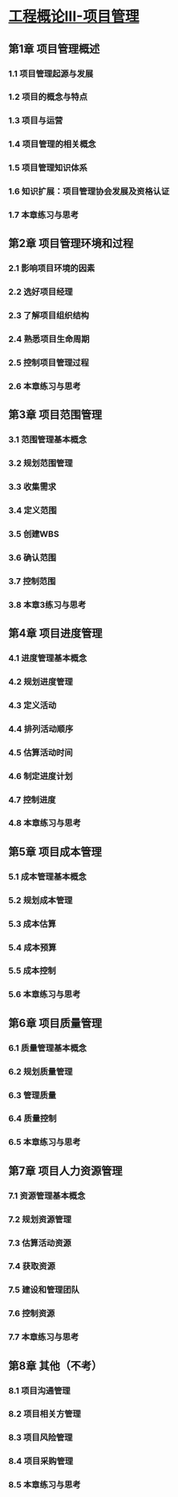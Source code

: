 # [工程概论III-项目管理](https://mooc1-1.chaoxing.com/mycourse/studentcourse?courseId=213232810&clazzid=31499086&enc=00a27dd2ae23eb7ea8ff0f6688ccdb42&cpi=110074847&vc=1)

## 第1章 项目管理概述

### 1.1 项目管理起源与发展

### 1.2 项目的概念与特点

### 1.3 项目与运营

### 1.4 项目管理的相关概念

### 1.5 项目管理知识体系

### 1.6 知识扩展：项目管理协会发展及资格认证

### 1.7 本章练习与思考

## 第2章 项目管理环境和过程

### 2.1 影响项目环境的因素

### 2.2 选好项目经理

### 2.3 了解项目组织结构

### 2.4 熟悉项目生命周期

### 2.5 控制项目管理过程

### 2.6 本章练习与思考

## 第3章 项目范围管理

### 3.1 范围管理基本概念

### 3.2 规划范围管理

### 3.3 收集需求

### 3.4 定义范围

### 3.5 创建WBS

### 3.6 确认范围

### 3.7 控制范围

### 3.8 本章3练习与思考

## 第4章 项目进度管理

### 4.1 进度管理基本概念

### 4.2 规划进度管理

### 4.3 定义活动

### 4.4 排列活动顺序

### 4.5 估算活动时间

### 4.6 制定进度计划

### 4.7 控制进度

### 4.8 本章练习与思考

## 第5章 项目成本管理

### 5.1 成本管理基本概念

### 5.2 规划成本管理

### 5.3 成本估算

### 5.4 成本预算

### 5.5 成本控制

### 5.6 本章练习与思考

## 第6章 项目质量管理

### 6.1 质量管理基本概念

### 6.2 规划质量管理

### 6.3 管理质量

### 6.4 质量控制

### 6.5 本章练习与思考

## 第7章 项目人力资源管理

### 7.1 资源管理基本概念

### 7.2 规划资源管理

### 7.3 估算活动资源

### 7.4 获取资源

### 7.5 建设和管理团队

### 7.6 控制资源

### 7.7 本章练习与思考

## 第8章 其他（不考）

### 8.1 项目沟通管理

### 8.2 项目相关方管理

### 8.3 项目风险管理

### 8.4 项目采购管理

### 8.5 本章练习与思考